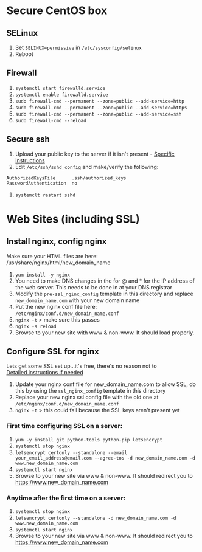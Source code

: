 # Secure CentOS box

## SELinux

1. Set `SELINUX=permissive` in `/etc/sysconfig/selinux`
1. Reboot

## Firewall

1. `systemctl start firewalld.service`
1. `systemctl enable firewalld.service`
1. `sudo firewall-cmd --permanent --zone=public --add-service=http`
1. `sudo firewall-cmd --permanent --zone=public --add-service=https`
1. `sudo firewall-cmd --permanent --zone=public --add-service=ssh`
1. `sudo firewall-cmd --reload`

## Secure ssh

1. Upload your public key to the server if it isn't present - [Specific instructions](https://www.digitalocean.com/community/tutorials/how-to-configure-ssh-key-based-authentication-on-a-linux-server)
1. Edit `/etc/ssh/sshd_config` and make/verify the following:
```
AuthorizedKeysFile      .ssh/authorized_keys
PasswordAuthentication	no
```
1. `systemclt restart sshd`

# Web Sites (including SSL)

## Install nginx, config nginx

Make sure your HTML files are here: /usr/share/nginx/html/new_domain_name

1. `yum install -y nginx`
1. You need to make DNS changes in the for @ and * for the IP address of the web server. This needs to be done in at your DNS registrar
1. Modify the `pre-ssl_nginx_config` template in this directory and replace `new_domain_name.com` with your new domain name
1. Put the new nginx conf file here: `/etc/nginx/conf.d/new_domain_name.conf`
1. `nginx -t` > make sure this passes
1. `nginx -s reload`
1. Browse to your new site with www & non-www. It should load properly.

## Configure SSL for nginx

Lets get some SSL set up...it's free, there's no reason not to  
[Detailed instructions if needed](http://mangolassi.it/topic/7127/setting-up-letsencrypt-on-a-centos-7-nginx-proxy)

1. Update your nginx conf file for new_domain_name.com to allow SSL, do this by using the `ssl_nginx_config` template in this directory
1. Replace your new nginx ssl config file with the old one at `/etc/nginx/conf.d/new_domain_name.conf`
1. `nginx -t` > this could fail because the SSL keys aren't present yet

### First time configuring SSL on a server: 

1. `yum -y install git python-tools python-pip letsencrypt`
1. `systemctl stop nginx`
1. `letsencrypt certonly --standalone --email your_email_address@email.com --agree-tos -d new_domain_name.com -d www.new_domain_name.com`
1. `systemctl start nginx`
1. Browse to your new site via www & non-www. It should redirect you to https://www.new_domain_name.com

### Anytime after the first time on a server: 

1. `systemctl stop nginx`
1. `letsencrypt certonly --standalone -d new_domain_name.com -d www.new_domain_name.com`
1. `systemctl start nginx`
1. Browse to your new site via www & non-www. It should redirect you to https://www.new_domain_name.com
